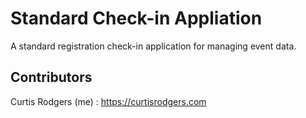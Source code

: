 # Standard Check-in Appliation

A standard registration check-in application for managing event data.

## Contributors

Curtis Rodgers (me) : https://curtisrodgers.com
